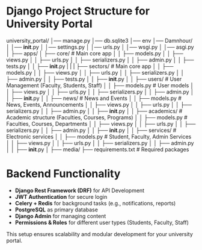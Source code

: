 # Django Project Structure for University Portal

university_portal/
│── manage.py
│── db.sqlite3
│── env
│── Damnhour/
│   │── __init__.py
│   │── settings.py
│   │── urls.py
│   │── wsgi.py
│   │── asgi.py
│
├── apps/
│   ├── core/  # Main core app
│   │   ├── models.py
│   │   ├── views.py
│   │   ├── urls.py
│   │   ├── serializers.py
│   │   ├── admin.py
│   │   ├── tests.py
│   │   ├── __init__.py
|     |
|    ├── sectors/  # Main core app
│   │   ├── models.py
│   │   ├── views.py
│   │   ├── urls.py
│   │   ├── serializers.py
│   │   ├── admin.py
│   │   ├── tests.py
│   │   ├── __init__.py
│
│   ├── users/  # User Management (Faculty, Students, Staff)
│   │   ├── models.py  # User models
│   │   ├── views.py
│   │   ├── urls.py
│   │   ├── serializers.py
│   │   ├── admin.py
│   │   ├── __init__.py
│
│   ├── news/  # News and Events
│   │   ├── models.py  # News, Events, Announcements
│   │   ├── views.py
│   │   ├── urls.py
│   │   ├── serializers.py
│   │   ├── admin.py
│   │   ├── __init__.py
│
│   ├── academics/  # Academic structure (Faculties, Courses, Programs)
│   │   ├── models.py  # Faculties, Courses, Departments
│   │   ├── views.py
│   │   ├── urls.py
│   │   ├── serializers.py
│   │   ├── admin.py
│   │   ├── __init__.py
│
│   ├── services/  # Electronic services
│   │   ├── models.py  # Student, Faculty, Admin Services
│   │   ├── views.py
│   │   ├── urls.py
│   │   ├── serializers.py
│   │   ├── admin.py
│   │   ├── __init__.py
│
├── media/
├── requirements.txt  # Required packages

# Backend Functionality

- **Django Rest Framework (DRF)** for API Development
- **JWT Authentication** for secure login
- **Celery + Redis** for background tasks (e.g., notifications, reports)
- **PostgreSQL** as primary database
- **Django Admin** for managing content
- **Permissions & Roles** for different user types (Students, Faculty, Staff)

This setup ensures scalability and modular development for your university portal.
